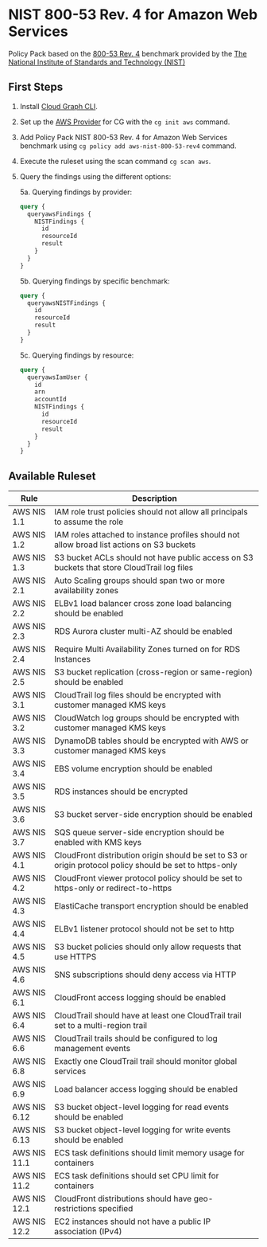 # NIST 800-53 Rev. 4 for Amazon Web Services

Policy Pack based on the [800-53 Rev. 4](https://csrc.nist.gov/publications/detail/sp/800-53/rev-4/archive/2015-01-22) benchmark provided by the [The National Institute of Standards and Technology (NIST)](https://www.nist.gov)

## First Steps

1. Install [Cloud Graph CLI](https://docs.cloudgraph.dev/quick-start).
2. Set up the [AWS Provider](https://www.npmjs.com/package/@cloudgraph/cg-provider-aws) for CG with the `cg init aws` command.
3. Add Policy Pack NIST 800-53 Rev. 4 for Amazon Web Services benchmark using `cg policy add aws-nist-800-53-rev4` command.
4. Execute the ruleset using the scan command `cg scan aws`.
5. Query the findings using the different options:

   5a. Querying findings by provider:

   ```graphql
   query {
     queryawsFindings {
       NISTFindings {
         id
         resourceId
         result
       }
     }
   }
   ```

   5b. Querying findings by specific benchmark:

   ```graphql
   query {
     queryawsNISTFindings {
       id
       resourceId
       result
     }
   }
   ```

   5c. Querying findings by resource:

   ```graphql
   query {
     queryawsIamUser {
       id
       arn
       accountId
       NISTFindings {
         id
         resourceId
         result
       }
     }
   }
   ```


## Available Ruleset

| Rule         | Description                                                                                              |
| ------------ | -------------------------------------------------------------------------------------------------------- |
| AWS NIS 1.1  | IAM role trust policies should not allow all principals to assume the role                               |
| AWS NIS 1.2  | IAM roles attached to instance profiles should not allow broad list actions on S3 buckets                |
| AWS NIS 1.3  | S3 bucket ACLs should not have public access on S3 buckets that store CloudTrail log files               |
| AWS NIS 2.1  | Auto Scaling groups should span two or more availability zones                                           |
| AWS NIS 2.2  | ELBv1 load balancer cross zone load balancing should be enabled                                          |
| AWS NIS 2.3  | RDS Aurora cluster multi-AZ should be enabled                                                            |
| AWS NIS 2.4  | Require Multi Availability Zones turned on for RDS Instances                                             |
| AWS NIS 2.5  | S3 bucket replication (cross-region or same-region) should be enabled                                    |
| AWS NIS 3.1  | CloudTrail log files should be encrypted with customer managed KMS keys                                  |
| AWS NIS 3.2  | CloudWatch log groups should be encrypted with customer managed KMS keys                                 |
| AWS NIS 3.3  | DynamoDB tables should be encrypted with AWS or customer managed KMS keys                                |
| AWS NIS 3.4  | EBS volume encryption should be enabled                                                                  |
| AWS NIS 3.5  | RDS instances should be encrypted                                                                        |
| AWS NIS 3.6  | S3 bucket server-side encryption should be enabled                                                       |
| AWS NIS 3.7  | SQS queue server-side encryption should be enabled with KMS keys                                         |
| AWS NIS 4.1  | CloudFront distribution origin should be set to S3 or origin protocol policy should be set to https-only |
| AWS NIS 4.2  | CloudFront viewer protocol policy should be set to https-only or redirect-to-https                       |
| AWS NIS 4.3  | ElastiCache transport encryption should be enabled                                                       |
| AWS NIS 4.4  | ELBv1 listener protocol should not be set to http                                                        |
| AWS NIS 4.5  | S3 bucket policies should only allow requests that use HTTPS                                             |
| AWS NIS 4.6  | SNS subscriptions should deny access via HTTP                                                            |
| AWS NIS 6.1  | CloudFront access logging should be enabled                                                              |
| AWS NIS 6.4  | CloudTrail should have at least one CloudTrail trail set to a multi-region trail                         |
| AWS NIS 6.6  | CloudTrail trails should be configured to log management events                                          |
| AWS NIS 6.8  | Exactly one CloudTrail trail should monitor global services                                              |
| AWS NIS 6.9  | Load balancer access logging should be enabled                                                           |
| AWS NIS 6.12 | S3 bucket object-level logging for read events should be enabled                                         |
| AWS NIS 6.13 | S3 bucket object-level logging for write events should be enabled                                        |
| AWS NIS 11.1 | ECS task definitions should limit memory usage for containers                                            |
| AWS NIS 11.2 | ECS task definitions should set CPU limit for containers                                                 |
| AWS NIS 12.1 | CloudFront distributions should have geo-restrictions specified                                          |
| AWS NIS 12.2 | EC2 instances should not have a public IP association (IPv4)                                             |